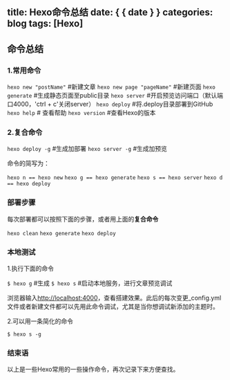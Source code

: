 title: Hexo命令总结
date: { { date } }
categories: blog
tags: [Hexo]
---

## 命令总结

### 1.常用命令

`hexo new "postName"` #新建文章
`hexo new page "pageName"` #新建页面
`hexo generate` #生成静态页面至public目录
`hexo server` #开启预览访问端口（默认端口4000，'ctrl + c'关闭server）
`hexo deploy` #将.deploy目录部署到GitHub
`hexo help`  # 查看帮助
`hexo version`  #查看Hexo的版本

### 2.复合命令

`hexo deploy -g`  #生成加部署
`hexo server -g`  #生成加预览

命令的简写为：

`hexo n == hexo new`
`hexo g == hexo generate`
`hexo s == hexo server`
`hexo d == hexo deploy`

### 部署步骤

每次部署都可以按照下面的步骤，或者用上面的**复合命令**

`hexo clean`
`hexo generate`
`hexo deploy`

### 本地测试

1.执行下面的命令

`$ hexo g` #生成
`$ hexo s` #启动本地服务，进行文章预览调试

浏览器输入[http://localhost:4000](http://localhost:4000)，查看搭建效果。此后的每次变更_config.yml 文件或者新建文件都可以先用此命令调试，尤其是当你想调试新添加的主题时。

2.可以用一条简化的命令

`$ hexo s -g`

### 结束语

以上是一些Hexo常用的一些操作命令，再次记录下来方便查找。
	